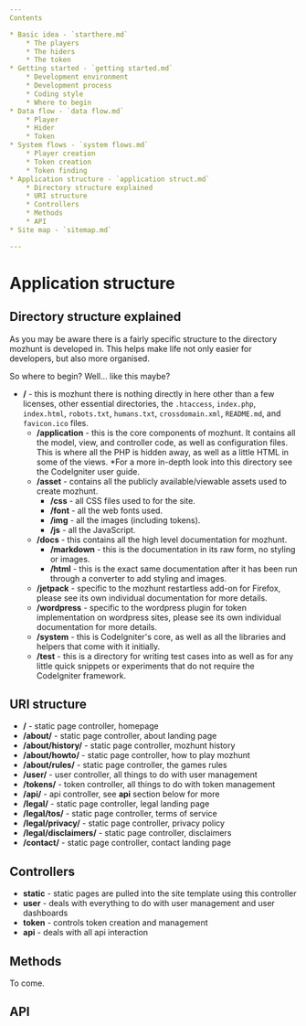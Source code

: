 ```yaml
---
Contents

* Basic idea - `starthere.md`
	* The players
	* The hiders
	* The token
* Getting started - `getting started.md`
	* Development environment
	* Development process
	* Coding style
	* Where to begin
* Data flow - `data flow.md`
	* Player
	* Hider
	* Token
* System flows - `system flows.md`
	* Player creation
	* Token creation
	* Token finding
* Application structure - `application struct.md`
	* Directory structure explained
	* URI structure
	* Controllers
	* Methods
	* API
* Site map - `sitemap.md`

---
```


# Application structure
## Directory structure explained
As you may be aware there is a fairly specific structure to the directory mozhunt is developed in. This helps make life not only easier for developers, but also more organised.

So where to begin? Well… like this maybe?

* **/** - this is mozhunt there is nothing directly in here other than a few licenses, other essential directories, the `.htaccess`, `index.php`, `index.html`, `robots.txt`, `humans.txt`, `crossdomain.xml`, `README.md`, and `favicon.ico` files.
	* **/application** - this is the core components of mozhunt. It contains all the model, view, and controller code, as well as configuration files. This is where all the PHP is hidden away, as well as a little HTML in some of the views. *For a more in-depth look into this directory see the CodeIgniter user guide.
	* **/asset** - contains all the publicly available/viewable assets used to create mozhunt.
		* **/css** - all CSS files used to for the site.
		* **/font** - all the web fonts used.
		* **/img** - all the images (including tokens).
		* **/js** - all the JavaScript.
	* **/docs** - this contains all the high level documentation for mozhunt.
		* **/markdown** - this is the documentation in its raw form, no styling or images.
		* **/html** - this is the exact same documentation after it has been run through a converter to add styling and images.
	* **/jetpack** - specific to the mozhunt restartless add-on for Firefox, please see its own individual documentation for more details.
	* **/wordpress** - specific to the wordpress plugin for token implementation on wordpress sites, please see its own individual documentation for more details.
	* **/system** - this is CodeIgniter's core, as well as all the libraries and helpers that come with it initially.
	* **/test** - this is a directory for writing test cases into as well as for any little quick snippets or experiments that do not require the CodeIgniter framework.

## URI structure
* **/** - static page controller, homepage
* **/about/** - static page controller, about landing page
* **/about/history/** - static page controller, mozhunt history
* **/about/howto/** - static page controller, how to play mozhunt
* **/about/rules/** - static page controller, the games rules
* **/user/** - user controller, all things to do with user management
* **/tokens/** - token controller, all things to do with token management
* **/api/** - api controller, see **api** section below for more
* **/legal/** - static page controller, legal landing page
* **/legal/tos/** - static page controller, terms of service
* **/legal/privacy/** - static page controller, privacy policy
* **/legal/disclaimers/** - static page controller, disclaimers
* **/contact/** - static page controller, contact landing page

## Controllers
* **static** - static pages are pulled into the site template using this controller
* **user** - deals with everything to do with user management and user dashboards
* **token** - controls token creation and management
* **api** - deals with all api interaction

## Methods
To come.

## API
